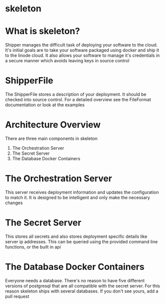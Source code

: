 skeleton
=======

# What is skeleton?

Shipper manages the difficult task of deploying your software to the cloud.
It's initial goals are to take your software packaged using docker and
ship it to the linode cloud. It also allows your software to manage it's
credentials in a secure manner which avoids leaving keys in source control

# ShipperFile

The ShipperFile stores a description of your deployment. It should be checked
into source control. For a detailed overview see the FileFormat documentation
or look at the examples

# Architecture Overview

There are three main components in skeleton

1. The Orchestration Server
2. The Secret Server
3. The Database Docker Containers

# The Orchestration Server

This server receives deployment information and updates the configuration to
match it. It is designed to be intelligent and only make the necessary changes

# The Secret Server

This stores all secrets and also stores deployment specific details
like server ip addresses. This can be queried using the provided command line
functions, or the built in api

# The Database Docker Containers

Everyone needs a database. There's no reason to have five different versions
of postgresql that are all compatible with the secret server. For this reason
skeleton ships with several databases. If you don't see yours, add a pull
request
